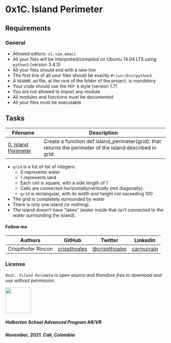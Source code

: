 # 0x1C. Island Perimeter

<h2>Requirements</h2>
<h3>General</h3>

<ul>
    <li>Allowed editors: <code>vi</code>, <code>vim</code>, <code>emacs</code></li>
    <li>All your files will be interpreted/compiled on Ubuntu 14.04 LTS using <code>python3</code> (version 3.4.3)</li>
    <li>All your files should end with a new line</li>
    <li>The first line of all your files should be exactly <code>#!/usr/bin/python3</code></li>
    <li>A <code>README.md</code> file, at the root of the folder of the project, is mandatory</li>
    <li>Your code should use the <code>PEP 8</code> style (version 1.7)</li>
    <li>You are not allowed to import any module</li>
    <li>All modules and functions must be documented</li>
    <li>All your files must be executable</li>
</ul>

## Tasks

| **Filename** | **Description** |
|---|---|
| [0. Island Perimeter](./0-island_perimeter.py) | Create a function def island_perimeter(grid): that returns the perimeter of the island described in grid: |

<ul>
<li><code>grid</code> is a list of list of integers:

<ul>
    <li>0 represents water</li>
    <li>1 represents land</li>
    <li>Each cell is square, with a side length of 1</li>
    <li>Cells are connected horizontally/vertically (not diagonally). </li>
    <li><code>grid</code> is rectangular, with its width and height not exceeding 100</li>
    </ul></li>
    <li>The grid is completely surrounded by water</li>
    <li>There is only one island (or nothing).</li>
    <li>The island doesn’t have “lakes” (water inside that isn’t connected to the water surrounding the island).</li>
</ul>

#### Follow me

| Authors | GitHub | Twitter | Linkedin |
| :---: | :---: | :---: | :---: |
| Crispthofer Rincon | [crispthoalex](https://github.com/crispthoalex) | [@crispthoalex](https://twitter.com/crispthoalex) | [carmurrain](https://www.linkedin.com/in/carmurrain) |

### License
*`0x1C. Island Perimete` is open source and therefore free to download and use without permission.*

<a href="url"><img src="https://theme.zdassets.com/theme_assets/2439906/391a1b5058281ff9c224e2dadc38ea90659556ba.png" align="middle" width="80" height="80"></a>

##### Holberton School  Advanced Program  AR/VR
##### November, 2021. Cali, Colombia
